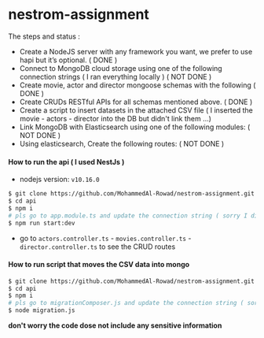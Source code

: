 # nestrom-assignment

The steps and status :
* Create a NodeJS server with any framework you want, we prefer to use hapi but it’s optional. ( DONE )
* Connect to MongoDB cloud storage using one of the following connection strings ( I ran everything locally ) ( NOT DONE )
* Create movie, actor and director mongoose schemas with the following ( DONE )
* Create CRUDs RESTful APIs for all schemas mentioned above. ( DONE )
* Create a script to insert datasets in the attached CSV file ( I inserted the movie - actors - director into the DB but didn't link them ...)
* Link MongoDB with Elasticsearch using one of the following modules: ( NOT DONE )
* Using elasticsearch, Create the following routes: ( NOT DONE )


#### How to run the api ( I used NestJs ) 
* nodejs version: `v10.16.0`

```bash
$ git clone https://github.com/MohammedAl-Rowad/nestrom-assignment.git
$ cd api
$ npm i
# pls go to app.module.ts and update the connection string ( sorry I didn't use .env files... ) line 12
$ npm run start:dev
```
* go to `actors.controller.ts` - `movies.controller.ts` - `director.controller.ts` to see the CRUD routes

#### How to run script that moves the CSV data into mongo 

```bash
$ git clone https://github.com/MohammedAl-Rowad/nestrom-assignment.git
$ cd api
$ npm i 
# pls go to migrationComposer.js and update the connection string ( sorry I didn't use .env files... ) line 6
$ node migration.js
```


**don't worry the code dose not include any sensitive information**
